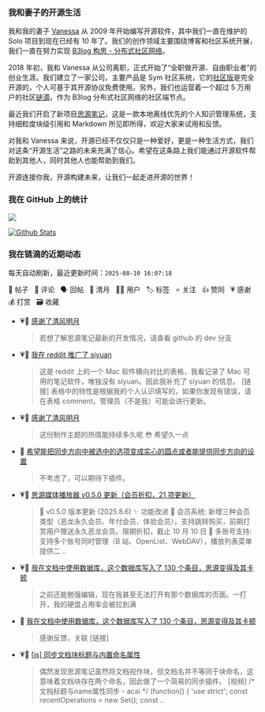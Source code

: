 ### 我和妻子的开源生活

我和我的妻子 [Vanessa](https://github.com/Vanessa219) 从 2009 年开始编写开源软件，其中我们一直在维护的 Solo 项目到现在已经有 10 年了。我们的创作领域主要围绕博客和社区系统开展，我们一直在努力实现 [B3log 构思 - 分布式社区网络](https://ld246.com/article/1546941897596)。

2018 年初，我和 Vanessa 从公司离职，正式开始了“全职做开源、自由职业者”的创业生涯。我们建立了一家公司，主要产品是 Sym 社区系统，它的[社区版](https://github.com/88250/symphony)是完全开源的，个人可基于其开源协议免费使用。另外，我们也运营着一个超过 5 万用户的社区[链滴](https://ld246.com)，作为 B3log 分布式社区网络的社区端节点。

最近我们开启了新项目[思源笔记](https://github.com/siyuan-note/siyuan)，这是一款本地离线优先的个人知识管理系统，支持细粒度块级引用和 Markdown 所见即所得，欢迎大家来试用和反馈。

对我和 Vanessa 来说，开源已经不仅仅只是一种爱好，更是一种生活方式，我们对这条“开源生活”之路的未来充满了信心。希望在这条路上我们能通过开源软件帮助到其他人，同时其他人也能帮助到我们。

开源连接你我，开源构建未来，让我们一起走进开源的世界！

### 我在 GitHub 上的统计

<a title="Hits" target="_blank" href="https://github.com/88250/88250"><img src="https://hits.b3log.org/88250/88250.svg"></a>

[![Github Stats](https://github-readme-stats.vercel.app/api?username=88250&theme=tokyonight&show_icons=true)](https://github.com/88250)

<!--events start -->

### 我在链滴的近期动态

每天自动刷新，最近更新时间：`2025-08-10 16:07:18`

📝 帖子 &nbsp; 💬 评论 &nbsp; 🗣 回帖 &nbsp; 🌙 清月 &nbsp; 👨‍💻 用户 &nbsp; 🏷️ 标签 &nbsp; ⭐️ 关注 &nbsp; 👍 赞同 &nbsp; 💗 感谢 &nbsp; 💰 打赏 &nbsp; 🗃 收藏

* 💗🌙 [感谢了清风明月](https://ld246.com/member/ACai/breezemoons/1754455323789)

  > 若想了解思源笔记最新的开发情况，请查看 github 的 dev 分支
* 💗📝 [我在 reddit 推广了 siyuan](https://ld246.com/article/1754581326080)

  > 这是 reddit 上的一个 Mac 软件横向对比的表格，我看记录了 Mac 可用的笔记软件，唯独没有 siyuan。因此我补充了 siyuan 的信息。 [链接] 表格中的特性是根据我的个人认识填写的，如果你发现有错误，请在表格 comment，管理员（不是我）可能会进行更新。
* 💗🌙 [感谢了清风明月](https://ld246.com/member/queguaiya/breezemoons/1754404795035)

  > 这份制作主题的热情能持续多久呢 😳 希望久一点
* 💬 [希望能把同步方向中被选中的选项变成实心的圆点或者能提供同步方向的设置](https://ld246.com/article/1754472920807/comment/1754557980641#comments)

  > 不考虑了，可以期待下插件。
* 💗📝 [思源媒体播放器 v0.5.0 更新（会员折扣，21 项更新）](https://ld246.com/article/1754488632840)

  > 📅 v0.5.0 版本更新 (2025.8.6) ✨ 功能改进 🎯 会员系统: 新增三种会员类型（恶龙永久会员、年付会员、体验会员），支持跳转购买，前期打赏用户赠送永久恶龙会员。限期折扣，截止 10 月 10 日 👥 多账号支持: 支持多个账号同时管理（B 站、OpenList、WebDAV），播放列表菜单提供二 ..
* 💗📝 [我在文档中使用数据库，这个数据库写入了 130 个条目，思源变得及其卡顿](https://ld246.com/article/1754462205570)

  > 之前还能勉强编辑，现在我甚至无法打开有那个数据库的页面。一打开，我的硬盘占用率会被拉到满
* 💬 [我在文档中使用数据库，这个数据库写入了 130 个条目，思源变得及其卡顿](https://ld246.com/article/1754462205570/comment/1754530153182#comments)

  > 感谢反馈，关联 [链接]
* 💗📝 [[js] 同步文档块标题与内置命名属性](https://ld246.com/article/1754494396559)

  > 偶然发现思源笔记虽然将文档视作块，但文档名并不等同于块命名，这意味着文档块存在两个命名，因此做了一个简易的同步插件。 [视频] /* 文档标题与name属性同步 - acai */ (function() { 'use strict'; const recentOperations = new Set(); const ..


<!--events end -->
